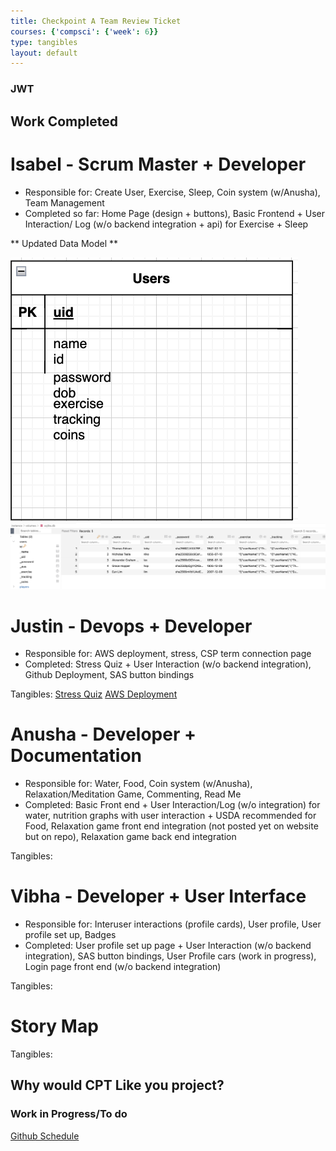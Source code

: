 ```yaml
---
title: Checkpoint A Team Review Ticket
courses: {'compsci': {'week': 6}}
type: tangibles
layout: default
---
```

### JWT

## Work Completed
# Isabel - Scrum Master + Developer
- Responsible for: Create User, Exercise, Sleep, Coin system (w/Anusha), Team Management 
- Completed so far: Home Page (design + buttons), Basic Frontend + User Interaction/ Log (w/o backend integration + api) for Exercise + Sleep

** Updated Data Model **

![Alt text](images/newdatamodel.png)
![Alt text](images/renamed.png)




# Justin - Devops + Developer
- Responsible for: AWS deployment, stress, CSP term connection page
- Completed: Stress Quiz + User Interaction (w/o backend integration), Github Deployment, SAS button bindings

Tangibles: 
[Stress Quiz](https://github.com/jplip/frontTri2/issues/20)
[AWS Deployment](https://github.com/jplip/frontTri2/issues/19)




# Anusha - Developer + Documentation
- Responsible for: Water, Food, Coin system (w/Anusha), Relaxation/Meditation Game, Commenting, Read Me
- Completed: Basic Front end + User Interaction/Log (w/o integration) for water, nutrition graphs with user interaction + USDA recommended for Food, Relaxation game front end integration (not posted yet on website but on repo), Relaxation game back end integration


Tangibles: 



# Vibha - Developer + User Interface
- Responsible for: Interuser interactions (profile cards), User profile, User profile set up, Badges
- Completed: User profile set up page + User Interaction (w/o backend integration), SAS button bindings, User Profile cars (work in progress), Login page front end (w/o backend integration)

Tangibles: 




# Story Map

Tangibles: 


## Why would CPT Like you project?










### Work in Progress/To do
[Github Schedule](https://github.com/users/iKAN2025/projects/2/views/1)


